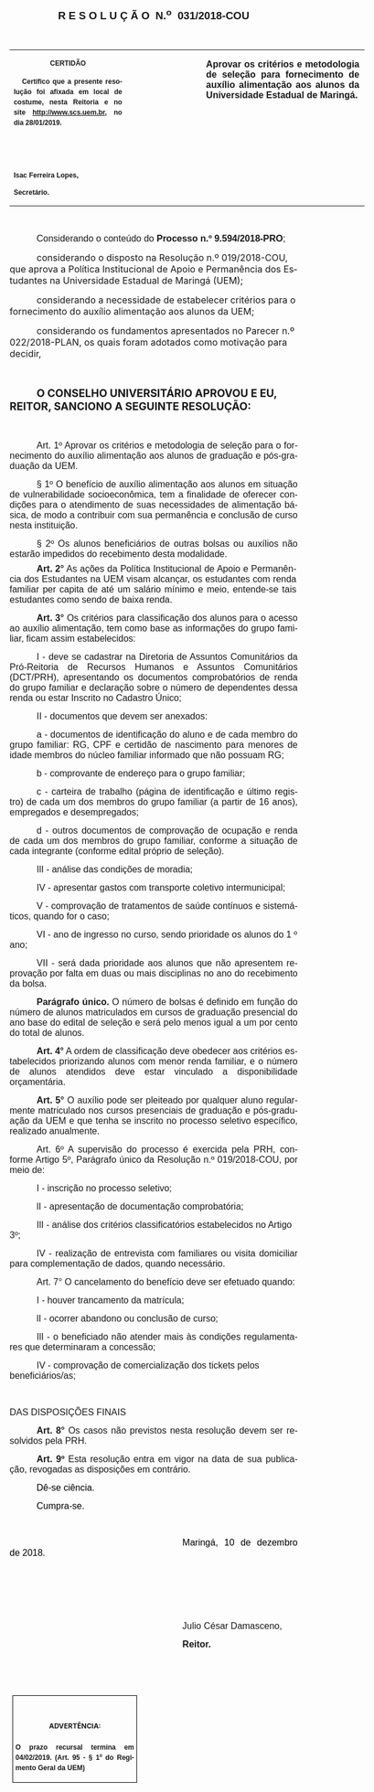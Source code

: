 <body lang=PT-BR link=blue vlink=purple style='tab-interval:35.4pt'>

<div class=WordSection1>

<p class=MsoNormal align=center style='text-align:center'><b style='mso-bidi-font-weight:
normal'><span style='font-size:14.0pt;mso-bidi-font-size:10.0pt;font-family:
"Arial","sans-serif";mso-bidi-font-family:"Times New Roman";mso-no-proof:yes'>R
E S O L U Ç Ã O<span style='mso-spacerun:yes'>  </span>N.<sup>o</sup><span
style='mso-spacerun:yes'>  </span>031/2018-COU<o:p></o:p></span></b></p>

<p class=MsoNormal align=center style='text-align:center'><b style='mso-bidi-font-weight:
normal'><span style='font-size:12.0pt;font-family:"Arial","sans-serif";
mso-bidi-font-family:"Times New Roman";mso-no-proof:yes'><o:p>&nbsp;</o:p></span></b></p>

<table class=MsoNormalTable border=0 cellspacing=0 cellpadding=0 width=621
 style='width:466.1pt;border-collapse:collapse;mso-padding-alt:0cm 5.4pt 0cm 5.4pt'>
 <tr style='mso-yfti-irow:0;mso-yfti-firstrow:yes;mso-yfti-lastrow:yes'>
  <td width=196 valign=top style='width:147.15pt;padding:0cm 5.4pt 0cm 5.4pt'>
  <p class=MsoNormal align=center style='text-align:center;layout-grid-mode:
  char'><b style='mso-bidi-font-weight:normal'><span style='font-size:9.0pt;
  mso-bidi-font-size:10.0pt;font-family:"Arial","sans-serif";mso-bidi-font-family:
  "Times New Roman";mso-no-proof:yes'>CERTIDÃO<o:p></o:p></span></b></p>
  <p class=MsoNormal style='text-align:justify;line-height:150%'><b
  style='mso-bidi-font-weight:normal'><span style='font-size:9.0pt;mso-bidi-font-size:
  10.0pt;line-height:150%;font-family:"Arial","sans-serif";mso-bidi-font-family:
  "Times New Roman";mso-no-proof:yes'><span style='mso-spacerun:yes'>  
  </span>Certifico que a presente resolução foi afixada em local de costume,
  nesta Reitoria e no site<span style='color:blue'> </span><a
  href="http://www.scs.uem.br/"><span style='text-decoration:none;text-underline:
  none'>http://www.scs.uem.br</span></a>, no dia 28/01/2019.<o:p></o:p></span></b></p>
  <p class=MsoNormal><b style='mso-bidi-font-weight:normal'><span
  style='font-size:9.0pt;mso-bidi-font-size:10.0pt;font-family:"Arial","sans-serif";
  mso-bidi-font-family:"Times New Roman";mso-no-proof:yes'><o:p>&nbsp;</o:p></span></b></p>
  <p class=MsoNormal><b style='mso-bidi-font-weight:normal'><span
  style='font-size:9.0pt;mso-bidi-font-size:10.0pt;font-family:"Arial","sans-serif";
  mso-bidi-font-family:"Times New Roman";mso-no-proof:yes'><o:p>&nbsp;</o:p></span></b></p>
  <p class=MsoNormal><b style='mso-bidi-font-weight:normal'><span
  style='font-size:9.0pt;mso-bidi-font-size:10.0pt;font-family:"Arial","sans-serif";
  mso-bidi-font-family:"Times New Roman";mso-no-proof:yes'>Isac Ferreira Lopes,<o:p></o:p></span></b></p>
  <p class=MsoNormal><b style='mso-bidi-font-weight:normal'><span
  style='font-size:9.0pt;mso-bidi-font-size:10.0pt;font-family:"Arial","sans-serif";
  mso-bidi-font-family:"Times New Roman";mso-no-proof:yes'>Secretário.<o:p></o:p></span></b></p>
  </td>
  <td width=131 valign=top style='width:98.25pt;padding:0cm 5.4pt 0cm 5.4pt'>
  <p class=MsoNormal style='margin-right:-5.4pt;layout-grid-mode:char'><b
  style='mso-bidi-font-weight:normal'><span style='font-size:11.0pt;mso-bidi-font-size:
  10.0pt;font-family:"Arial","sans-serif";mso-bidi-font-family:"Times New Roman";
  mso-no-proof:yes'><o:p>&nbsp;</o:p></span></b></p>
  </td>
  <td width=294 valign=top style='width:220.7pt;padding:0cm 5.4pt 0cm 5.4pt'>
  <p class=MsoNormal style='margin-right:1.7pt;text-align:justify;layout-grid-mode:
  char'><b style='mso-bidi-font-weight:normal'><span style='font-size:12.0pt;
  font-family:"Arial","sans-serif";mso-bidi-font-family:"Times New Roman";
  mso-no-proof:yes'>Aprovar os critérios e metodologia de seleção para
  fornecimento de auxílio alimentação aos alunos da Universidade Estadual de
  Maringá</span></b><b style='mso-bidi-font-weight:normal'><span
  style='font-size:12.0pt;mso-bidi-font-size:10.0pt;font-family:"Arial","sans-serif";
  mso-bidi-font-family:"Times New Roman"'>.</span></b><b style='mso-bidi-font-weight:
  normal'><span style='font-size:12.0pt;font-family:"Arial","sans-serif";
  mso-bidi-font-family:"Times New Roman";mso-no-proof:yes'><o:p></o:p></span></b></p>
  </td>
 </tr>
</table>

<p class=MsoNormal style='text-align:justify'><span style='font-size:12.0pt;
font-family:"Arial","sans-serif";mso-bidi-font-family:"Times New Roman";
mso-no-proof:yes'><o:p>&nbsp;</o:p></span></p>

<p class=MsoNormal style='margin-bottom:2.0pt;text-align:justify;text-indent:
35.45pt'><span style='font-size:12.0pt;font-family:"Arial","sans-serif";
mso-no-proof:yes'>Considerando o conteúdo do <b style='mso-bidi-font-weight:
normal'>Processo n.º 9.594/2018-PRO</b>;<o:p></o:p></span></p>

<p class=MsoBodyTextIndent style='text-indent:35.45pt'><span style='font-size:
12.0pt;mso-ansi-language:PT-BR;mso-no-proof:yes'>considerando o disposto na
Resolução n.º 019/2018-COU, que aprova a Política Institucional de Apoio e
Permanência dos Estudantes na Universidade Estadual de Maringá (UEM);<o:p></o:p></span></p>

<p class=MsoBodyTextIndent style='text-indent:35.45pt'><span style='font-size:
12.0pt;mso-ansi-language:PT-BR;mso-no-proof:yes'>considerando a necessidade de
estabelecer critérios para o fornecimento do auxílio alimentação aos alunos da
UEM;<span style='mso-spacerun:yes'>   </span><o:p></o:p></span></p>

<p class=MsoBodyTextIndent style='text-indent:35.45pt'><span lang=X-NONE
style='font-size:12.0pt;mso-no-proof:yes'>considerando os fundamentos
apresentados no Parecer n.º 0</span><span style='font-size:12.0pt;mso-ansi-language:
PT-BR;mso-no-proof:yes'>22</span><span lang=X-NONE style='font-size:12.0pt;
mso-no-proof:yes'>/2018-</span><span style='font-size:12.0pt;mso-ansi-language:
PT-BR;mso-no-proof:yes'>PL</span><span lang=X-NONE style='font-size:12.0pt;
mso-no-proof:yes'>A</span><span style='font-size:12.0pt;mso-ansi-language:PT-BR;
mso-no-proof:yes'>N</span><span lang=X-NONE style='font-size:12.0pt;mso-no-proof:
yes'>, os quais foram adotados como motivação para decidir,<o:p></o:p></span></p>

<p class=MsoBodyTextIndent style='text-indent:35.45pt'><b style='mso-bidi-font-weight:
normal'><span lang=X-NONE style='font-size:12.0pt;mso-no-proof:yes'><o:p>&nbsp;</o:p></span></b></p>

<p class=MsoBodyTextIndent style='text-indent:35.45pt'><b style='mso-bidi-font-weight:
normal'><span lang=X-NONE style='font-size:14.0pt;mso-no-proof:yes'>O CONSELHO UNIVERSITÁRIO
APROVOU E EU, REITOR, SANCIONO A SEGUINTE RESOLUÇÃO:<o:p></o:p></span></b></p>

<p class=MsoBodyTextIndent style='text-indent:35.45pt'><span lang=X-NONE
style='font-size:12.0pt;mso-no-proof:yes'><o:p>&nbsp;</o:p></span></p>

<p class=MsoTitle style='text-align:justify;text-indent:35.45pt'><span
style='font-size:12.0pt;font-family:"Arial","sans-serif";mso-bidi-font-family:
"Times New Roman";mso-bidi-font-weight:bold;mso-no-proof:yes'>Art. 1º </span><span
style='font-size:12.0pt;font-family:"Arial","sans-serif";font-weight:normal;
mso-no-proof:yes'>Aprovar os critérios e metodologia de seleção para o fornecimento
do auxílio alimentação aos alunos de graduação e pós-graduação da UEM.<o:p></o:p></span></p>

<p class=MsoTitle style='text-align:justify;text-indent:35.45pt'><span
style='font-size:12.0pt;font-family:"Arial","sans-serif";mso-no-proof:yes'>§ 1º</span><span
style='font-size:12.0pt;font-family:"Arial","sans-serif";font-weight:normal;
mso-no-proof:yes'> O benefício de auxílio alimentação aos alunos em situação de
vulnerabilidade socioeconômica, tem a finalidade de oferecer condições para o
atendimento de suas necessidades de alimentação básica, de modo a contribuir
com sua permanência e conclusão de curso nesta instituição. <o:p></o:p></span></p>

<p class=MsoTitle style='margin-bottom:6.0pt;text-align:justify;text-indent:
35.45pt'><span style='font-size:12.0pt;font-family:"Arial","sans-serif";
mso-no-proof:yes'>§ 2º</span><span style='font-size:12.0pt;font-family:"Arial","sans-serif";
font-weight:normal;mso-no-proof:yes'> Os alunos beneficiários de outras bolsas
ou auxílios não estarão impedidos do recebimento desta modalidade. <o:p></o:p></span></p>

<p class=MsoNormal style='margin-top:0cm;margin-right:1.7pt;margin-bottom:6.0pt;
margin-left:0cm;text-align:justify;text-indent:35.45pt;layout-grid-mode:char'><b
style='mso-bidi-font-weight:normal'><span style='font-size:12.0pt;font-family:
"Arial","sans-serif";mso-no-proof:yes'>Art. 2°</span></b><span
style='font-size:12.0pt;font-family:"Arial","sans-serif";mso-no-proof:yes'> As
ações da Política Institucional de Apoio e Permanência dos Estudantes na UEM
visam alcançar, os estudantes com renda familiar per capita de até um salário
mínimo e meio, entende-se tais estudantes como sendo de baixa renda.<o:p></o:p></span></p>

<p class=MsoNormal style='text-align:justify;text-indent:35.45pt'><b
style='mso-bidi-font-weight:normal'><span style='font-size:12.0pt;font-family:
"Arial","sans-serif";mso-no-proof:yes'>Art. 3°</span></b><span
style='font-size:12.0pt;font-family:"Arial","sans-serif";mso-no-proof:yes'> Os
critérios para classificação dos alunos para o acesso ao auxílio alimentação,
tem como base as informações do grupo familiar, ficam assim estabelecidos:<o:p></o:p></span></p>

<p class=MsoTitle style='text-align:justify;text-indent:35.45pt'><span
style='font-size:12.0pt;font-family:"Arial","sans-serif";font-weight:normal;
mso-no-proof:yes'>I - deve se cadastrar na Diretoria de Assuntos Comunitários
da Pró-Reitoria de Recursos Humanos e Assuntos Comunitários (DCT/PRH),
apresentando os documentos comprobatórios de renda do grupo familiar e
declaração sobre o número de dependentes dessa renda ou estar Inscrito no
Cadastro Único;<o:p></o:p></span></p>

<p class=MsoTitle style='text-align:justify;text-indent:35.45pt'><span
style='font-size:12.0pt;font-family:"Arial","sans-serif";font-weight:normal;
mso-no-proof:yes'>II - documentos que devem ser anexados:<o:p></o:p></span></p>

<p class=MsoTitle style='text-align:justify;text-indent:35.45pt'><span
style='font-size:12.0pt;font-family:"Arial","sans-serif";font-weight:normal;
mso-no-proof:yes'>a -</span><span style='font-size:12.0pt;font-family:"Arial","sans-serif";
mso-no-proof:yes'> </span><span style='font-size:12.0pt;font-family:"Arial","sans-serif";
font-weight:normal;mso-no-proof:yes'>documentos de identificação do aluno e de
cada membro do grupo familiar: RG, CPF</span><span style='font-size:12.0pt;
font-family:"Arial","sans-serif";mso-no-proof:yes'> </span><span
style='font-size:12.0pt;font-family:"Arial","sans-serif";font-weight:normal;
mso-no-proof:yes'>e certidão de nascimento para menores de idade membros do
núcleo familiar informado que não possuam RG;<o:p></o:p></span></p>

<p class=MsoTitle align=left style='text-align:left;text-indent:35.45pt'><span
style='font-size:12.0pt;font-family:"Arial","sans-serif";font-weight:normal;
mso-no-proof:yes'>b - comprovante de endereço para o grupo familiar;<o:p></o:p></span></p>

<p class=MsoTitle style='text-align:justify;text-indent:35.45pt'><span
style='font-size:12.0pt;font-family:"Arial","sans-serif";font-weight:normal;
mso-no-proof:yes'>c - carteira de trabalho (página de identificação e último
registro) de cada um dos membros do grupo familiar (a partir de 16 anos),
empregados e desempregados;<o:p></o:p></span></p>

<p class=MsoTitle style='text-align:justify;text-indent:35.45pt'><span
style='font-size:12.0pt;font-family:"Arial","sans-serif";font-weight:normal;
mso-no-proof:yes'>d - outros documentos de comprovação de ocupação e renda de
cada um dos membros do grupo familiar, conforme a situação de cada integrante
(conforme edital próprio de seleção).<o:p></o:p></span></p>

<p class=MsoTitle align=left style='text-align:left;text-indent:35.45pt'><span
style='font-size:12.0pt;font-family:"Arial","sans-serif";font-weight:normal;
mso-no-proof:yes'>IlI - análise das condições de moradia;<o:p></o:p></span></p>

<p class=MsoTitle align=left style='text-align:left;text-indent:35.45pt'><span
style='font-size:12.0pt;font-family:"Arial","sans-serif";font-weight:normal;
mso-no-proof:yes'>IV - apresentar gastos com transporte coletivo
intermunicipal;<o:p></o:p></span></p>

<p class=MsoTitle style='text-align:justify;text-indent:35.45pt'><span
style='font-size:12.0pt;font-family:"Arial","sans-serif";font-weight:normal;
mso-no-proof:yes'>V - comprovação de tratamentos de saúde contínuos e
sistemáticos, quando for o caso;<o:p></o:p></span></p>

<p class=MsoTitle align=left style='text-align:left;text-indent:35.45pt'><span
style='font-size:12.0pt;font-family:"Arial","sans-serif";font-weight:normal;
mso-no-proof:yes'>VI - ano de ingresso no curso, sendo prioridade os alunos do
1 º ano; <o:p></o:p></span></p>

<p class=MsoNormal style='text-align:justify;text-indent:35.45pt'><span
style='font-size:12.0pt;font-family:"Arial","sans-serif";mso-no-proof:yes'>VII
-<b style='mso-bidi-font-weight:normal'> </b>será dada prioridade aos alunos
que não apresentem reprovação por falta em duas ou mais disciplinas no ano do
recebimento da bolsa.<o:p></o:p></span></p>

<p class=MsoNormal style='margin-bottom:6.0pt;text-align:justify;text-indent:
35.45pt'><b style='mso-bidi-font-weight:normal'><span style='font-size:12.0pt;
font-family:"Arial","sans-serif";mso-no-proof:yes'>Parágrafo único.</span></b><span
style='font-size:12.0pt;font-family:"Arial","sans-serif";mso-no-proof:yes'> O número
de bolsas é definido em função do número de alunos matriculados em cursos de
graduação presencial do ano base do edital de seleção e será pelo menos igual a
um por cento do total de alunos.<o:p></o:p></span></p>

<p class=MsoNormal style='margin-bottom:6.0pt;text-align:justify;text-indent:
35.45pt'><b style='mso-bidi-font-weight:normal'><span style='font-size:12.0pt;
font-family:"Arial","sans-serif";mso-no-proof:yes'>Art. 4°</span></b><span
style='font-size:12.0pt;font-family:"Arial","sans-serif";mso-no-proof:yes'> A
ordem de classificação deve obedecer aos critérios estabelecidos priorizando alunos
com menor renda familiar, e o número de alunos atendidos deve estar vinculado a
disponibilidade orçamentária.<o:p></o:p></span></p>

<p class=MsoNormal style='margin-bottom:6.0pt;text-align:justify;text-indent:
35.45pt'><b style='mso-bidi-font-weight:normal'><span style='font-size:12.0pt;
font-family:"Arial","sans-serif";mso-no-proof:yes'>Art. 5°</span></b><span
style='font-size:12.0pt;font-family:"Arial","sans-serif";mso-no-proof:yes'> O
auxílio pode ser pleiteado por qualquer aluno regularmente matriculado nos
cursos presenciais de graduação e pós-graduação da UEM e que tenha se inscrito no
processo seletivo específico, realizado anualmente.<o:p></o:p></span></p>

<p class=MsoTitle style='text-align:justify;text-indent:35.45pt'><span
style='font-size:12.0pt;font-family:"Arial","sans-serif";mso-no-proof:yes'>Art.
6º</span><span style='font-size:12.0pt;font-family:"Arial","sans-serif";
font-weight:normal;mso-no-proof:yes'> A supervisão do processo é exercida pela
PRH, conforme Artigo 5º, Parágrafo único da Resolução n.º 019/2018-COU, por
meio de:<o:p></o:p></span></p>

<p class=MsoTitle align=left style='text-align:left;text-indent:35.45pt'><span
style='font-size:12.0pt;font-family:"Arial","sans-serif";font-weight:normal;
mso-no-proof:yes'>I - inscrição no processo seletivo;<o:p></o:p></span></p>

<p class=MsoTitle align=left style='text-align:left;text-indent:35.45pt'><span
style='font-size:12.0pt;font-family:"Arial","sans-serif";font-weight:normal;
mso-no-proof:yes'>lI - apresentação de documentação comprobatória;<o:p></o:p></span></p>

<p class=MsoTitle align=left style='text-align:left;text-indent:35.45pt'><span
style='font-size:12.0pt;font-family:"Arial","sans-serif";font-weight:normal;
mso-no-proof:yes'>IlI -</span><span style='font-size:12.0pt;font-family:"Arial","sans-serif";
mso-no-proof:yes'> </span><span style='font-size:12.0pt;font-family:"Arial","sans-serif";
font-weight:normal;mso-no-proof:yes'>análise dos critérios classificatórios
estabelecidos no Artigo 3º;<o:p></o:p></span></p>

<p class=MsoTitle style='margin-bottom:6.0pt;text-align:justify;text-indent:
35.45pt'><span style='font-size:12.0pt;font-family:"Arial","sans-serif";
font-weight:normal;mso-no-proof:yes'>IV - realização de entrevista com
familiares ou visita domiciliar para complementação de dados, quando
necessário.<o:p></o:p></span></p>

<p class=MsoTitle align=left style='text-align:left;text-indent:35.45pt'><span
style='font-size:12.0pt;font-family:"Arial","sans-serif";mso-no-proof:yes'>Art.
7°</span><span style='font-size:12.0pt;font-family:"Arial","sans-serif";
font-weight:normal;mso-no-proof:yes'> O cancelamento do benefício deve ser
efetuado quando:<o:p></o:p></span></p>

<p class=MsoTitle align=left style='text-align:left;text-indent:35.45pt'><span
style='font-size:12.0pt;font-family:"Arial","sans-serif";font-weight:normal;
mso-no-proof:yes'>I - houver trancamento da matrícula;<o:p></o:p></span></p>

<p class=MsoTitle align=left style='text-align:left;text-indent:35.45pt'><span
style='font-size:12.0pt;font-family:"Arial","sans-serif";font-weight:normal;
mso-no-proof:yes'>lI - ocorrer abandono ou conclusão de curso;<o:p></o:p></span></p>

<p class=MsoTitle style='text-align:justify;text-indent:35.45pt'><span
style='font-size:12.0pt;font-family:"Arial","sans-serif";font-weight:normal;
mso-no-proof:yes'>IlI - o beneficiado não atender mais às condições
regulamentares que determinaram a concessão;<o:p></o:p></span></p>

<p class=MsoTitle align=left style='text-align:left;text-indent:35.45pt'><span
style='font-size:12.0pt;font-family:"Arial","sans-serif";font-weight:normal;
mso-no-proof:yes'>IV - comprovação de comercialização dos tickets pelos
beneficiários/as;<o:p></o:p></span></p>

<p class=MsoTitle style='margin-top:6.0pt'><span style='font-size:12.0pt;
font-family:"Arial","sans-serif";mso-no-proof:yes'><o:p>&nbsp;</o:p></span></p>

<p class=MsoTitle style='margin-top:6.0pt'><span style='font-size:12.0pt;
font-family:"Arial","sans-serif";mso-no-proof:yes'>DAS DISPOSIÇÕES FINAIS<o:p></o:p></span></p>

<p class=MsoNormal style='margin-top:6.0pt;text-align:justify;text-indent:35.45pt'><b
style='mso-bidi-font-weight:normal'><span style='font-size:12.0pt;font-family:
"Arial","sans-serif";mso-no-proof:yes'>Art. 8°</span></b><span
style='font-size:12.0pt;font-family:"Arial","sans-serif";mso-no-proof:yes'> Os
casos não previstos nesta resolução devem ser resolvidos pela PRH.<o:p></o:p></span></p>

<p class=MsoNormal style='margin-top:6.0pt;text-align:justify;text-indent:35.45pt'><b><span
style='font-size:12.0pt;mso-bidi-font-size:10.0pt;font-family:"Arial","sans-serif";
mso-no-proof:yes'>Art. 9º</span></b><span style='font-size:12.0pt;mso-bidi-font-size:
10.0pt;font-family:"Arial","sans-serif";mso-no-proof:yes'> </span><span
style='font-size:12.0pt;font-family:"Arial","sans-serif";mso-bidi-font-family:
"Times New Roman";mso-no-proof:yes'>Esta resolução entra em vigor na data de
sua publicação, revogadas as disposições em contrário.<o:p></o:p></span></p>

<p class=MsoNormal style='text-align:justify;text-indent:35.45pt'><span
style='font-size:12.0pt;font-family:"Arial","sans-serif";color:black;
mso-no-proof:yes'>Dê-se ciência.<o:p></o:p></span></p>

<p class=MsoNormal style='text-align:justify;text-indent:35.45pt'><span
style='font-size:12.0pt;font-family:"Arial","sans-serif";color:black;
mso-no-proof:yes'>Cumpra-se.<o:p></o:p></span></p>

<p class=MsoNormal style='text-align:justify;text-indent:35.45pt'><span
style='font-size:12.0pt;font-family:"Arial","sans-serif";color:black;
mso-no-proof:yes'><o:p>&nbsp;</o:p></span></p>

<p class=MsoNormal style='text-align:justify;text-indent:8.0cm'><span
style='font-size:12.0pt;font-family:"Arial","sans-serif";color:black;
mso-no-proof:yes'>Maringá, 10 de dezembro de 2018.<o:p></o:p></span></p>

<p class=MsoNormal style='text-align:justify;text-indent:8.0cm'><span
style='font-size:12.0pt;font-family:"Arial","sans-serif";mso-bidi-font-family:
"Times New Roman";mso-no-proof:yes'><o:p>&nbsp;</o:p></span></p>

<p class=MsoNormal style='text-align:justify;text-indent:8.0cm'><span
style='font-size:12.0pt;font-family:"Arial","sans-serif";mso-bidi-font-family:
"Times New Roman";mso-no-proof:yes'><o:p>&nbsp;</o:p></span></p>

<p class=MsoNormal style='text-align:justify;text-indent:8.0cm'><span
style='font-size:12.0pt;font-family:"Arial","sans-serif";mso-bidi-font-family:
"Times New Roman";mso-no-proof:yes'><o:p>&nbsp;</o:p></span></p>

<p class=MsoNormal style='text-align:justify;text-indent:8.0cm'><span
style='font-size:12.0pt;font-family:"Arial","sans-serif";mso-bidi-font-family:
"Times New Roman";mso-no-proof:yes'>Julio César Damasceno,<o:p></o:p></span></p>

<p class=MsoNormal style='text-align:justify;text-indent:8.0cm;tab-stops:8.0cm 276.45pt'><b
style='mso-bidi-font-weight:normal'><span style='font-size:12.0pt;font-family:
"Arial","sans-serif";mso-bidi-font-family:"Times New Roman";mso-no-proof:yes'>Reitor.<o:p></o:p></span></b></p>

<p class=MsoNormal style='text-align:justify;text-indent:8.0cm;tab-stops:8.0cm 276.45pt'><b
style='mso-bidi-font-weight:normal'><span style='font-size:12.0pt;font-family:
"Arial","sans-serif";mso-bidi-font-family:"Times New Roman";mso-no-proof:yes'><o:p>&nbsp;</o:p></span></b></p>

<p class=MsoNormal style='text-align:justify;text-indent:8.0cm;tab-stops:8.0cm 276.45pt'><b
style='mso-bidi-font-weight:normal'><span style='font-size:12.0pt;font-family:
"Arial","sans-serif";mso-bidi-font-family:"Times New Roman";mso-no-proof:yes'><o:p>&nbsp;</o:p></span></b></p>

<table class=MsoNormalTable border=1 cellspacing=0 cellpadding=0
 style='margin-left:3.5pt;border-collapse:collapse;border:none;mso-border-alt:
 solid windowtext .5pt;mso-yfti-tbllook:1184;mso-padding-alt:0cm 3.5pt 0cm 3.5pt;
 mso-border-insideh:.5pt solid windowtext;mso-border-insidev:.5pt solid windowtext'>
 <tr style='mso-yfti-irow:0;mso-yfti-firstrow:yes;mso-yfti-lastrow:yes'>
  <td width=207 valign=top style='width:155.6pt;border:solid windowtext 1.0pt;
  mso-border-alt:solid windowtext .5pt;padding:0cm 3.5pt 0cm 3.5pt'>
  <h1 align=center style='text-align:center'><span style='font-size:9.0pt;
  mso-bidi-font-size:10.0pt;mso-bidi-font-family:Arial;mso-ansi-language:PT-BR;
  mso-fareast-language:PT-BR;mso-bidi-font-weight:normal;mso-no-proof:yes'>ADVERTÊNCIA:</span><span
  style='font-size:9.0pt;mso-bidi-font-size:10.0pt;mso-bidi-font-family:Arial;
  mso-ansi-language:PT-BR;mso-fareast-language:PT-BR;mso-no-proof:yes'><o:p></o:p></span></h1>
  <p class=MsoNormal style='text-align:justify;line-height:150%'><b
  style='mso-bidi-font-weight:normal'><span style='font-size:9.0pt;mso-bidi-font-size:
  10.0pt;line-height:150%;font-family:"Arial","sans-serif";mso-bidi-font-family:
  "Times New Roman";mso-no-proof:yes'>O prazo recursal termina em 04/02/2019. (Art.
  95 - § 1º do Regimento Geral da UEM)</span></b><span style='font-size:9.0pt;
  mso-bidi-font-size:10.0pt;line-height:150%;font-family:"Arial","sans-serif";
  mso-bidi-font-family:"Times New Roman";mso-no-proof:yes'><o:p></o:p></span></p>
  </td>
 </tr>
</table>

<p class=MsoNormal style='text-align:justify;text-indent:8.0cm'><b
style='mso-bidi-font-weight:normal'><span style='font-size:12.0pt;font-family:
"Arial","sans-serif";mso-bidi-font-family:"Times New Roman";mso-no-proof:yes'><o:p>&nbsp;</o:p></span></b></p>

</div>

</body>
